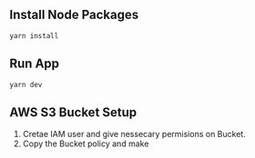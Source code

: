 
## Install Node Packages
```shell
yarn install
```

## Run App
```shell
yarn dev
```

## AWS S3 Bucket Setup
1. Cretae IAM user and give nessecary permisions
    on Bucket.
2. Copy the Bucket policy and make 
